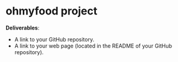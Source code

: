 # ohmyfood project
__Deliverables__:
 - A link to your GitHub repository.
 - A link to your web page (located in the README of your GitHub repository). 
